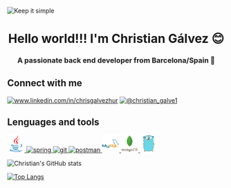 ![Keep it simple](https://user-images.githubusercontent.com/108464294/225291516-4361d002-99d4-4d92-b0a1-1a0bce990e9a.png)




<h1 align="center">Hello world!!! I'm Christian Gálvez 😊</h1>
<h3 align="center">A passionate back end developer from Barcelona/Spain 🌆<br>
</h3>

## Connect with me
<p align="left">
<a href="https://linkedin.com/in/chrisgalvezhur" target="blank"><img align="center" src="https://raw.githubusercontent.com/rahuldkjain/github-profile-readme-generator/master/src/images/icons/Social/linked-in-alt.svg" alt="www.linkedin.com/in/chrisgalvezhur" height="30" width="40" /></a>
<a href="https://www.hackerrank.com/christian_galve1?hr_r=1" target="blank"><img align="center" src="https://raw.githubusercontent.com/rahuldkjain/github-profile-readme-generator/master/src/images/icons/Social/hackerrank.svg" alt="@christian_galve1" height="30" width="40" /></a>
</p>

## Lenguages and tools
<p align="left"><a href="https://www.java.com" target="_blank" rel="noreferrer"> <img src="https://raw.githubusercontent.com/devicons/devicon/master/icons/java/java-original.svg" alt="java" width="40" height="40"/> </a> <a href="https://spring.io/" target="_blank" rel="noreferrer"> <img src="https://www.vectorlogo.zone/logos/springio/springio-icon.svg" alt="spring" width="40" height="40"/> </a> <a href="https://git-scm.com/" target="_blank" rel="noreferrer"> <img src="https://www.vectorlogo.zone/logos/git-scm/git-scm-icon.svg" alt="git" width="40" height="40"/> </a> <a href="https://postman.com" target="_blank" rel="noreferrer"> <img src="https://www.vectorlogo.zone/logos/getpostman/getpostman-icon.svg" alt="postman" width="40" height="40"/> </a> <a href="https://www.mysql.com/" target="_blank" rel="noreferrer"> <img src="https://raw.githubusercontent.com/devicons/devicon/master/icons/mysql/mysql-original-wordmark.svg" alt="mysql" width="40" height="40"/> </a> <a href="https://www.mongodb.com/" target="_blank" rel="noreferrer"> <img src="https://raw.githubusercontent.com/devicons/devicon/master/icons/mongodb/mongodb-original-wordmark.svg" alt="mongodb" width="40" height="40"/> </a> <a href="https://golang.org" target="_blank" rel="noreferrer"> <img src="https://raw.githubusercontent.com/devicons/devicon/master/icons/go/go-original.svg" alt="go" width="40" height="40"/> </a>

![Christian's GitHub stats](https://github-readme-stats.vercel.app/api?username=ChrisGalHur&show_icons=true&theme=dark)

[![Top Langs](https://github-readme-stats.vercel.app/api/top-langs/?username=ChrisGalHur&layout=compact&show_icons=true&theme=dark)](https://github.com/ChrisGalHur/github-readme-stats)
